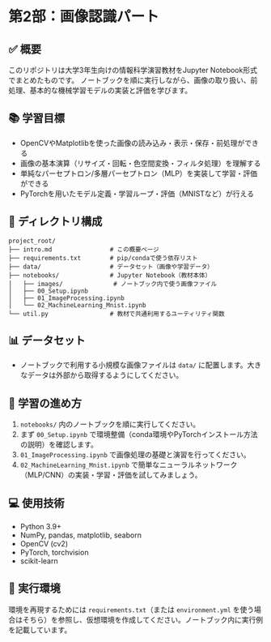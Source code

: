 # 第2部：画像認識パート

## ✅ 概要

このリポジトリは大学3年生向けの情報科学演習教材をJupyter Notebook形式でまとめたものです。
ノートブックを順に実行しながら、画像の取り扱い、前処理、基本的な機械学習モデルの実装と評価を学びます。

## 📚 学習目標
- OpenCVやMatplotlibを使った画像の読み込み・表示・保存・前処理ができる
- 画像の基本演算（リサイズ・回転・色空間変換・フィルタ処理）を理解する
- 単純なパーセプトロン/多層パーセプトロン（MLP）を実装して学習・評価ができる
- PyTorchを用いたモデル定義・学習ループ・評価（MNISTなど）が行える

## 📁 ディレクトリ構成

```
project_root/
├── intro.md                # この概要ページ
├── requirements.txt        # pip/condaで使う依存リスト
├── data/                   # データセット（画像や学習データ）
├── notebooks/              # Jupyter Notebook（教材本体）
│   ├── images/              # ノートブック内で使う画像ファイル
│   ├── 00_Setup.ipynb
│   ├── 01_ImageProcessing.ipynb
│   └── 02_MachineLearning_Mnist.ipynb
└── util.py                 # 教材で共通利用するユーティリティ関数
```


## 📊 データセット

- ノートブックで利用する小規模な画像ファイルは `data/` に配置します。大きなデータは外部から取得するようにしてください。

## 🚀 学習の進め方

1. `notebooks/` 内のノートブックを順に実行してください。
2. まず `00_Setup.ipynb` で環境整備（conda環境やPyTorchインストール方法の説明）を確認します。
3. `01_ImageProcessing.ipynb` で画像処理の基礎と演習を行ってください。
4. `02_MachineLearning_Mnist.ipynb` で簡単なニューラルネットワーク（MLP/CNN）の実装・学習・評価を試してみましょう。

## 💻 使用技術

- Python 3.9+
- NumPy, pandas, matplotlib, seaborn
- OpenCV (cv2)
- PyTorch, torchvision
- scikit-learn

## 📝 実行環境

環境を再現するためには `requirements.txt`（または `environment.yml` を使う場合はそちら）を参照し、仮想環境を作成してください。ノートブック内に実行例を記載しています。
